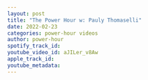 ```yaml
---
layout: post
title: "The Power Hour w: Pauly Thomaselli"
date: 2022-02-23
categories: power-hour videos
author: power-hour
spotify_track_id: 
youtube_video_id: aJILer_v8Aw
apple_track_id: 
youtube_metadata: 
---
```

